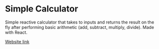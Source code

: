 # Simple Calculator

Simple reactive calculator that takes to inputs and returns the result on the fly after performing basic arithmetic (add, subtract, multiply, divide). Made with React.

[Website link](https://brighambandersen.github.io/simple-calculator/)
